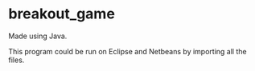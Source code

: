 # breakout_game
Made using Java.
<div> This program could be run on Eclipse and Netbeans by importing all the files. </div>
